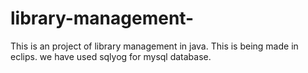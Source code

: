 # library-management-
This is an project of library management in java.
This is being made in eclips.
we have used sqlyog for mysql database.
